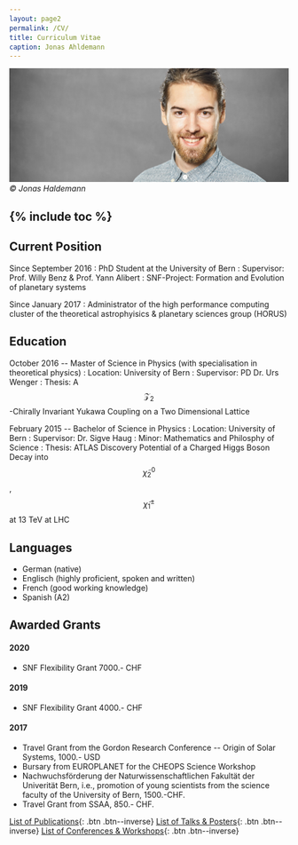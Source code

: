 ```yaml
---
layout: page2
permalink: /CV/
title: Curriculum Vitae
caption: Jonas Ahldemann
---
```

![ /assets/pictures/Portrait_lowres.jpg](/assets/pictures/Portrait_lowres.jpg)
*© Jonas Haldemann*

{% include toc %}
---
## Current Position
Since September 2016
: PhD Student at the University of Bern
: Supervisor: Prof. Willy Benz & Prof. Yann Alibert
: SNF-Project: Formation and Evolution of planetary systems 

Since January 2017
: Administrator of the high performance computing cluster of the theoretical astrophyisics & planetary sciences group (HORUS)

## Education
October 2016 -- Master of Science in Physics (with specialisation in theoretical physics)
: Location: University of Bern
: Supervisor: PD Dr. Urs Wenger
: Thesis: A $$\mathcal{Z}_2$$-Chirally Invariant Yukawa Coupling on a Two Dimensional Lattice

February 2015 -- Bachelor of Science in Physics
: Location: University of Bern
: Supervisor: Dr. Sigve Haug
: Minor: Mathematics and Philosphy of Science
: Thesis: ATLAS Discovery Potential of a Charged Higgs Boson Decay into $$\tilde{\chi}^0_2$$ , $$\tilde{\chi}^\pm_1$$ at 13 TeV at LHC

## Languages
+ German (native)
+ Englisch (highly proficient, spoken and written)
+ French (good working knowledge)
+ Spanish (A2)

## Awarded Grants
#### 2020
+ SNF Flexibility Grant 7000.- CHF

#### 2019
+ SNF Flexibility Grant 4000.- CHF

#### 2017
+ Travel Grant from the Gordon Research Conference -- Origin of Solar Systems, 1000.- USD
+ Bursary from EUROPLANET for the CHEOPS Science Workshop
+ Nachwuchsförderung der Naturwissenschaftlichen Fakultät
der Univerität Bern, i.e., promotion of young scientists from the
science faculty of the University of Bern, 1500.-CHF.
+ Travel Grant from SSAA, 850.- CHF.

[List of Publications](/publications-year/){: .btn .btn--inverse}
[List of Talks & Posters](/publications-year/){: .btn .btn--inverse}
[List of Conferences & Workshops](/publications-year/){: .btn .btn--inverse}
